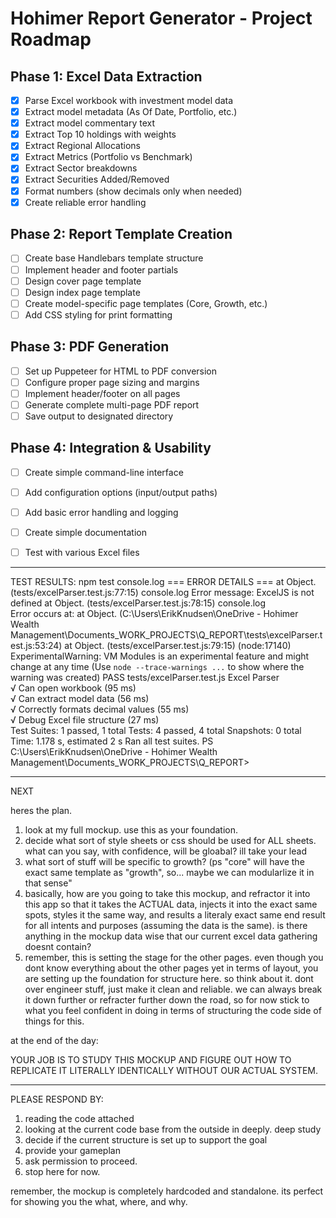 # Hohimer Report Generator - Project Roadmap

## Phase 1: Excel Data Extraction
- [x] Parse Excel workbook with investment model data
- [x] Extract model metadata (As Of Date, Portfolio, etc.)
- [x] Extract model commentary text
- [x] Extract Top 10 holdings with weights
- [x] Extract Regional Allocations
- [x] Extract Metrics (Portfolio vs Benchmark)
- [x] Extract Sector breakdowns
- [x] Extract Securities Added/Removed
- [x] Format numbers (show decimals only when needed)
- [x] Create reliable error handling

## Phase 2: Report Template Creation
- [ ] Create base Handlebars template structure
- [ ] Implement header and footer partials
- [ ] Design cover page template
- [ ] Design index page template
- [ ] Create model-specific page templates (Core, Growth, etc.)
- [ ] Add CSS styling for print formatting

## Phase 3: PDF Generation
- [ ] Set up Puppeteer for HTML to PDF conversion
- [ ] Configure proper page sizing and margins
- [ ] Implement header/footer on all pages
- [ ] Generate complete multi-page PDF report
- [ ] Save output to designated directory

## Phase 4: Integration & Usability
- [ ] Create simple command-line interface
- [ ] Add configuration options (input/output paths)
- [ ] Add basic error handling and logging
- [ ] Create simple documentation
- [ ] Test with various Excel files



---


TEST RESULTS:
npm test
  console.log
    === ERROR DETAILS ===
      at Object.<anonymous> (tests/excelParser.test.js:77:15)
  console.log
    Error message: ExcelJS is not defined
      at Object.<anonymous> (tests/excelParser.test.js:78:15)
  console.log                                                                                                                                
    Error occurs at:     at Object.<anonymous> (C:\Users\ErikKnudsen\OneDrive - Hohimer Wealth Management\Documents\_WORK_PROJECTS\Q_REPORT\tests\excelParser.test.js:53:24)
      at Object.<anonymous> (tests/excelParser.test.js:79:15)
(node:17140) ExperimentalWarning: VM Modules is an experimental feature and might change at any time
(Use `node --trace-warnings ...` to show where the warning was created)
 PASS  tests/excelParser.test.js
  Excel Parser                                                                                                                               
    √ Can open workbook (95 ms)                                                                                                              
    √ Can extract model data (56 ms)                                                                                                         
    √ Correctly formats decimal values (55 ms)                                                                                               
    √ Debug Excel file structure (27 ms)                                                                 
Test Suites: 1 passed, 1 total
Tests:       4 passed, 4 total
Snapshots:   0 total
Time:        1.178 s, estimated 2 s
Ran all test suites.
PS C:\Users\ErikKnudsen\OneDrive - Hohimer Wealth Management\Documents\_WORK_PROJECTS\Q_REPORT> 


---


NEXT 



heres the plan.


1. look at my full mockup. use this as your foundation.
2. decide what sort of style sheets or css should be used for ALL sheets. what can you say, with confidence, will be gloabal? ill take your lead
3. what sort of stuff will be specific to growth? (ps "core" will have the exact same template as "growth", so... maybe we can modularlize it in that sense"
4. basically, how are you going to take this mockup, and refractor it into this app so that it takes the ACTUAL data, injects it into the exact same spots, styles it the same way, and results a literaly exact same end result for all intents and purposes (assuming the data is the same). is there anything in the mockup data wise that our current excel data gathering doesnt contain?
5. remember, this is setting the stage for the other pages. even though you dont know everything about the other pages yet in terms of layout, you are setting up the foundation for structure here. so think about it. dont over engineer stuff, just make it clean and reliable. we can always break it down further or refracter further down the road, so for now stick to what you feel confident in doing in terms of structuring the code side of things for this. 


at the end of the day:


YOUR JOB IS TO STUDY THIS MOCKUP AND FIGURE OUT HOW TO REPLICATE IT LITERALLY IDENTICALLY WITHOUT OUR ACTUAL SYSTEM.


---


PLEASE RESPOND BY:


1. reading the code attached
2. looking at the current code base from the outside in deeply. deep study
3. decide if the current structure is set up to support the goal
4. provide your gameplan
5. ask permission to proceed.
6. stop here for now.

remember, the mockup is completely hardcoded and standalone. its perfect for showing you the what, where, and why.





